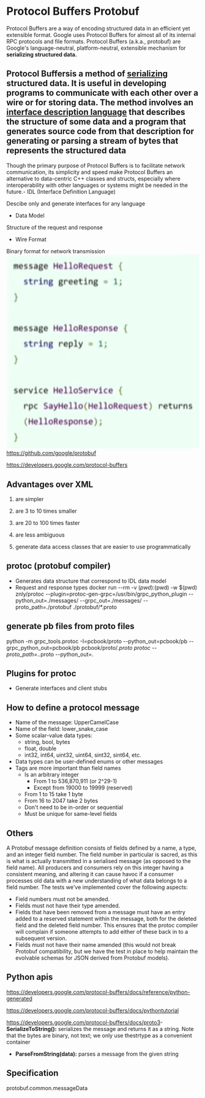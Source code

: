 # Protocol Buffers Protobuf

Protocol Buffers are a way of encoding structured data in an efficient yet extensible format. Google uses Protocol Buffers for almost all of its internal RPC protocols and file formats.
Protocol Buffers (a.k.a., protobuf) are Google's language-neutral, platform-neutral, extensible mechanism for **serializing structured data.**

## Protocol Buffersis a method of [serializing](https://en.wikipedia.org/wiki/Serialization) structured data. It is useful in developing programs to communicate with each other over a wire or for storing data. The method involves an [interface description language](https://en.wikipedia.org/wiki/Interface_description_language) that describes the structure of some data and a program that generates source code from that description for generating or parsing a stream of bytes that represents the structured data

Though the primary purpose of Protocol Buffers is to facilitate network communication, its simplicity and speed make Protocol Buffers an alternative to data-centric C++ classes and structs, especially where interoperability with other languages or systems might be needed in the future.- IDL (Interface Definition Language)

Descibe only and generate interfaces for any language

- Data Model

Structure of the request and response

- Wire Format

Binary format for network transmission
![image](../../media/Protocol-Buffers-Protobuf-image1.jpg)
<https://github.com/google/protobuf>

<https://developers.google.com/protocol-buffers>

## Advantages over XML

1. are simpler

2. are 3 to 10 times smaller

3. are 20 to 100 times faster

4. are less ambiguous

5. generate data access classes that are easier to use programmatically

## protoc (protobuf compiler)

- Generates data structure that correspond to IDL data model
- Request and response types
docker run --rm -v $(pwd):$(pwd) -w $(pwd) znly/protoc --plugin=protoc-gen-grpc=/usr/bin/grpc_python_plugin --python_out=./messages/ --grpc_out=./messages/ --proto_path=./protobuf ./protobuf/*.proto

## generate pb files from proto files

python -m grpc_tools.protoc -I=pcbook/proto --python_out=pcbook/pb --grpc_python_out=pcbook/pb pcbook/proto/*.proto
protoc --proto_path=.*.proto --python_out=.

## Plugins for protoc

- Generate interfaces and client stubs

## How to define a protocol message

- Name of the message: UpperCamelCase
- Name of the field: lower_snake_case
- Some scalar-value data types:
  - string, bool, bytes
  - float, double
  - int32, int64, uint32, uint64, sint32, sint64, etc.
- Data types can be user-defined enums or other messages
- Tags are more important than field names
  - Is an arbitrary integer
    - From 1 to 536,870,911 (or 2^29-1)
    - Except from 19000 to 19999 (reserved)
  - From 1 to 15 take 1 byte
  - From 16 to 2047 take 2 bytes
  - Don't need to be in-order or sequential
  - Must be unique for same-level fields

## Others

A Protobuf message definition consists of fields defined by a name, a type, and an integer field number. The field number in particular is sacred, as this is what is actually transmitted in a serialised message (as opposed to the field name). All producers and consumers rely on this integer having a consistent meaning, and altering it can cause havoc if a consumer processes old data with a new understanding of what data belongs to a field number.
The tests we've implemented cover the following aspects:

- Field numbers must not be amended.
- Fields must not have their type amended.
- Fields that have been removed from a message must have an entry added to a reserved statement within the message, both for the deleted field and the deleted field number. This ensures that the protoc compiler will complain if someone attempts to add either of these back in to a subsequent version.
- Fields must not have their name amended (this would not break Protobuf compatibility, but we have the test in place to help maintain the evolvable schemas for JSON derived from Protobuf models).

## Python apis

<https://developers.google.com/protocol-buffers/docs/reference/python-generated>

<https://developers.google.com/protocol-buffers/docs/pythontutorial>

<https://developers.google.com/protocol-buffers/docs/proto3>- **SerializeToString():** serializes the message and returns it as a string. Note that the bytes are binary, not text; we only use thestrtype as a convenient container

- **ParseFromString(data):** parses a message from the given string

## Specification

protobuf.common.messageData
